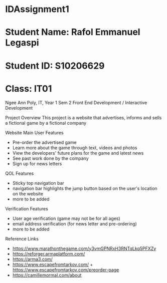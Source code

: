 # IDAssignment1
# Student Name: Rafol Emmanuel Legaspi
# Student ID: S10206629
# Class: IT01

Ngee Ann Poly, IT, Year 1 Sem 2
Front End Development / Interactive Development

Project Overview
This project is a website that advertises, informs and sells a fictional game by a fictional company

Website Main User Features
- Pre-order the advertised game
- Learn more about the game through text, videos and photos
- View the developers' future plans for the game and latest news
- See past work done by the company
- Sign up for news letters

QOL Features
- Sticky top navigation bar
- navigation bar highlights the jump button based on the user's location on the website
- more to be added

Verification Features
- User age verification (game may not be for all ages)
- email address verification (for news letter and pre-ordering)
- more to be added

Reference Links
- https://www.marathonthegame.com/y3vmGPNRxH3RNTqLkq5PFXZy
- https://reforger.armaplatform.com/
- https://arma3.com/
- https://www.escapefromtarkov.com/ + https://www.escapefromtarkov.com/preorder-page
- https://camillemormal.com/about
